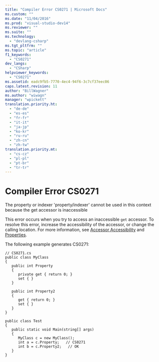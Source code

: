```yaml
---
title: "Compiler Error CS0271 | Microsoft Docs"
ms.custom: ""
ms.date: "11/04/2016"
ms.prod: "visual-studio-dev14"
ms.reviewer: ""
ms.suite: ""
ms.technology: 
  - "devlang-csharp"
ms.tgt_pltfrm: ""
ms.topic: "article"
f1_keywords: 
  - "CS0271"
dev_langs: 
  - "CSharp"
helpviewer_keywords: 
  - "CS0271"
ms.assetid: eadc9fb5-7770-4ec4-94f6-3c7cf37eec06
caps.latest.revision: 11
author: "BillWagner"
ms.author: "wiwagn"
manager: "wpickett"
translation.priority.ht: 
  - "de-de"
  - "es-es"
  - "fr-fr"
  - "it-it"
  - "ja-jp"
  - "ko-kr"
  - "ru-ru"
  - "zh-cn"
  - "zh-tw"
translation.priority.mt: 
  - "cs-cz"
  - "pl-pl"
  - "pt-br"
  - "tr-tr"
---
```

# Compiler Error CS0271
The property or indexer 'property/indexer' cannot be used in this context because the get accessor is inaccessible  
  
 This error occurs when you try to access an inaccessible `get` accessor. To resolve this error, increase the accessibility of the accessor, or change the calling location. For more information, see [Accessor Accessibility](../../csharp/programming-guide/classes-and-structs/restricting-accessor-accessibility.md) and [Properties](../../csharp/programming-guide/classes-and-structs/properties.md).  
  
 The following example generates CS0271:  
  
```  
// CS0271.cs  
public class MyClass  
{  
   public int Property  
   {  
      private get { return 0; }  
      set { }  
   }  
  
   public int Property2  
   {  
      get { return 0; }  
      set { }  
   }  
}  
  
public class Test  
{  
   public static void Main(string[] args)   
   {  
      MyClass c = new MyClass();  
      int a = c.Property;   // CS0271  
      int b = c.Property2;   // OK  
   }  
}  
```